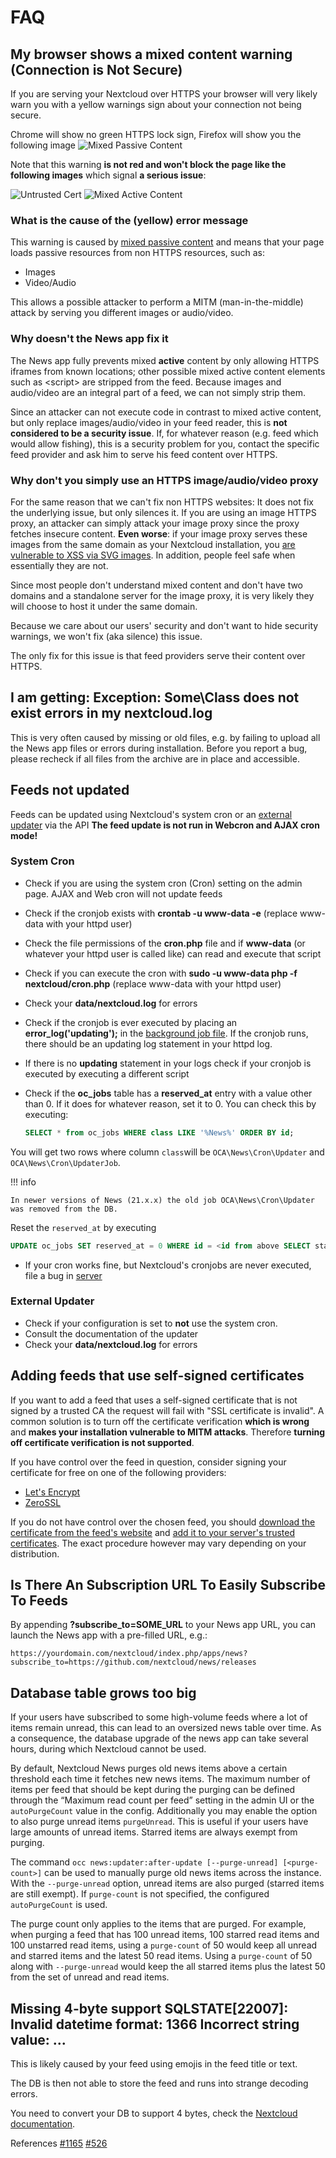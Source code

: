 # FAQ

## My browser shows a mixed content warning (Connection is Not Secure)
If you are serving your Nextcloud over HTTPS your browser will very likely warn you with a yellow warnings sign about your connection not being secure.

Chrome will show no green HTTPS lock sign, Firefox will show you the following image
![Mixed Passive Content](https://ffp4g1ylyit3jdyti1hqcvtb-wpengine.netdna-ssl.com/security/files/2015/10/mixed-passive-click1-600x221.png)

Note that this warning **is not red and won't block the page like the following images** which signal **a serious issue**:

![Untrusted Cert](https://www.inmotionhosting.com/support/images/stories/website/errors/ssl/chrome-self-signed-ssl-warning.png)
![Mixed Active Content](https://www.howtogeek.com/wp-content/uploads/2014/02/650x367xchrome-mixed-content-https-problem.png.pagespeed.gp+jp+jw+pj+js+rj+rp+rw+ri+cp+md.ic.r_lQiZiq38.png)

### What is the cause of the (yellow) error message

This warning is caused by [mixed passive content](https://developer.mozilla.org/en/docs/Security/MixedContent) and means that your page loads passive resources from non HTTPS resources, such as:

* Images
* Video/Audio

This allows a possible attacker to perform a MITM (man-in-the-middle) attack by serving you different images or audio/video.

### Why doesn't the News app fix it

The News app fully prevents mixed **active** content by only allowing HTTPS iframes from known locations; other possible mixed active content elements such as <script\> are stripped from the feed. Because images and audio/video are an integral part of a feed, we can not simply strip them.

Since an attacker can not execute code in contrast to mixed active content, but only replace images/audio/video in your feed reader, this is **not considered to be a security issue**. If, for whatever reason (e.g. feed which would allow fishing), this is a security problem for you, contact the specific feed provider and ask him to serve his feed content over HTTPS.

### Why don't you simply use an HTTPS image/audio/video proxy

For the same reason that we can't fix non HTTPS websites: It does not fix the underlying issue, but only silences it. If you are using an image HTTPS proxy, an attacker can simply attack your image proxy since the proxy fetches insecure content. **Even worse**: if your image proxy serves these images from the same domain as your Nextcloud installation, you [are vulnerable to XSS via SVG images](https://www.owasp.org/images/0/03/Mario_Heiderich_OWASP_Sweden_The_image_that_called_me.pdf). In addition, people feel safe when essentially they are not.

Since most people don't understand mixed content and don't have two domains and a standalone server for the image proxy, it is very likely they will choose to host it under the same domain.

Because we care about our users' security and don't want to hide security warnings, we won't fix (aka silence) this issue.

The only fix for this issue is that feed providers serve their content over HTTPS.

## I am getting: Exception: Some\\Class does not exist errors in my nextcloud.log
This is very often caused by missing or old files, e.g. by failing to upload all the News app files or errors during installation. Before you report a bug, please recheck if all files from the archive are in place and accessible.

## Feeds not updated
Feeds can be updated using Nextcloud's system cron or an [external updater](https://nextcloud.github.io/news/clients/#update-clients) via the API
**The feed update is not run in Webcron and AJAX cron mode!**

### System Cron
* Check if you are using the system cron (Cron) setting on the admin page. AJAX and Web cron will not update feeds
* Check if the cronjob exists with **crontab -u www-data -e** (replace www-data with your httpd user)
* Check the file permissions of the **cron.php** file and if **www-data** (or whatever your httpd user is called like) can read and execute that script
* Check if you can execute the cron with **sudo -u www-data php -f nextcloud/cron.php** (replace www-data with your httpd user)
* Check your **data/nextcloud.log** for errors
* Check if the cronjob is ever executed by placing an **error_log('updating');** in the [background job file](https://github.com/nextcloud/news/blob/master/lib/Service/UpdaterService.php#L55). If the cronjob runs, there should be an updating log statement in your httpd log.
* If there is no **updating** statement in your logs check if your cronjob is executed by executing a different script
* Check if the **oc_jobs** table has a **reserved_at** entry with a value other than 0. If it does for whatever reason, set it to 0. You can check this by executing:

  ```sql
  SELECT * from oc_jobs WHERE class LIKE '%News%' ORDER BY id;
  ```

You will get two rows where column `class`will be `OCA\News\Cron\Updater` and `OCA\News\Cron\UpdaterJob`.

!!! info

    In newer versions of News (21.x.x) the old job OCA\News\Cron\Updater was removed from the DB.

 Reset the `reserved_at` by executing

  ```sql
  UPDATE oc_jobs SET reserved_at = 0 WHERE id = <id from above SELECT statement>;
  ```

 * If your cron works fine, but Nextcloud's cronjobs are never executed, file a bug in [server](https://github.com/nextcloud/server/)

### External Updater
* Check if your configuration is set to **not** use the system cron.
* Consult the documentation of the updater
* Check your **data/nextcloud.log** for errors

## Adding feeds that use self-signed certificates
If you want to add a feed that uses a self-signed certificate that is not signed by a trusted CA the request will fail with "SSL certificate is invalid". A common solution is to turn off the certificate verification **which is wrong** and **makes your installation vulnerable to MITM attacks**. Therefore **turning off certificate verification is not supported**.


If you have control over the feed in question, consider signing your certificate for free on one of the following providers:

* [Let's Encrypt](https://letsencrypt.org/)
* [ZeroSSL](https://zerossl.com/)

If you do not have control over the chosen feed, you should [download the certificate from the feed's website](https://superuser.com/questions/97201/how-to-save-a-remote-server-ssl-certificate-locally-as-a-file) and [add it to your server's trusted certificates](https://www.onlinesmartketer.com/2009/06/23/curl-adding-installing-trusting-new-self-signed-certificate/). The exact procedure however may vary depending on your distribution.

## Is There An Subscription URL To Easily Subscribe To Feeds

By appending **?subscribe_to=SOME_URL** to your News app URL, you can launch the News app with a pre-filled URL, e.g.:

    https://yourdomain.com/nextcloud/index.php/apps/news?subscribe_to=https://github.com/nextcloud/news/releases

## Database table grows too big

If your users have subscribed to some high-volume feeds where a lot of items remain unread, 
this can lead to an oversized news table over time. As a consequence, the database upgrade of the news app can take several hours, during which Nextcloud cannot be used.

By default, Nextcloud News purges old news items above a certain threshold each time it fetches new news items. The maximum number of items per feed
that should be kept during the purging can be defined through the “Maximum read count per feed” setting in the admin UI or the `autoPurgeCount`
value in the config.
Additionally you may enable the option to also purge unread items `purgeUnread`. This is useful if your users have large amounts of unread items.
Starred items are always exempt from purging.

The command `occ news:updater:after-update [--purge-unread] [<purge-count>]` can be used to manually purge old news items across the instance. With
the `--purge-unread` option, unread items are also purged (starred items are still exempt). If `purge-count` is not specified, the configured
`autoPurgeCount` is used.

The purge count only applies to the items that are purged. For example, when purging a feed that has 100 unread items, 100 starred read
items and 100 unstarred read items, using a `purge-count` of 50 would keep all unread and starred items and the latest 50 read items. Using
a `purge-count` of 50 along with `--purge-unread` would keep the all starred items plus the latest 50 from the set of unread and read items.

## Missing 4-byte support SQLSTATE[22007]: Invalid datetime format: 1366 Incorrect string value: ...

This is likely caused by your feed using emojis in the feed title or text.

The DB is then not able to store the feed and runs into strange decoding errors.

You need to convert your DB to support 4 bytes, check the [Nextcloud documentation](https://docs.nextcloud.com/server/stable/admin_manual/configuration_database/mysql_4byte_support.html).

References [#1165](https://github.com/nextcloud/news/issues/1165) [#526](https://github.com/nextcloud/news/issues/526)